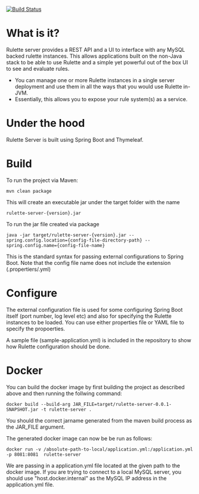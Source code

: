 [![Build Status](https://travis-ci.org/kislayverma/rulette-server.svg?branch=master)](https://travis-ci.org/kislayverma/rulette-server)

# What is it?
Rulette server provides a REST API and a UI to interface with any MySQL backed rulette instances. This allows applications built on the non-Java stack to be able to use Rulette and a simple yet powerful out of the box UI to see and evaluate rules.

* You can manage one or more Rulette instances in a single server deployment and use them in all the ways that you would use Rulette in-JVM.    
* Essentially, this allows you to expose your rule system(s) as a service.

# Under the hood
Rulette Server is built using Spring Boot and Thymeleaf.

# Build
To run the project via Maven:

	mvn clean package

This will create an executable jar under the target folder with the name 

	rulette-server-{version}.jar

To run the jar file created via package

	java -jar target/rulette-server-{version}.jar --spring.config.location={config-file-directory-path} --spring.config.name={config-file-name}

This is the standard syntax for passing external configurations to Spring Boot. Note that the config file name does not include the extension (.propertiers/.yml)

# Configure
The external configuration file is used for some configuring Spring Boot itself (port number, log level etc) and also for specifying the Rulette instances to be loaded. You can use either properties file or YAML file to specify the propoerties.

A sample file (sample-application.yml) is included in the repository to show how Rulette configuration should be done.

# Docker
You can build the docker image by first building the project as described above and then running the follwing command:

    docker build --build-arg JAR_FILE=target/rulette-server-0.0.1-SNAPSHOT.jar -t rulette-server .

You should the correct jarname generated from the maven build process as the JAR_FILE argument.

The generated docker image can now be be run as follows:

    docker run -v /absolute-path-to-local/application.yml:/application.yml  -p 8081:8081  rulette-server

We are passing in a application.yml file located at the given path to the docker image. If you are trying to connect to a local MySQL server, you should use "host.docker.internal" as the MySQL IP address in the application.yml file.
